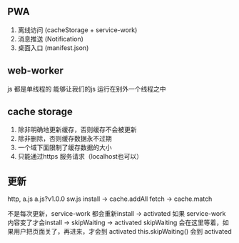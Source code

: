 ## PWA
1. 离线访问 (cacheStorage + service-work)
2. 消息推送 (Notification)
3. 桌面入口 (manifest.json)

## web-worker
js 都是单线程的
能够让我们的js 运行在别外一个线程之中

## cache storage
1. 除非明确地更新缓存，否则缓存不会被更新
2. 除非删除，否则缓存数据永不过期
3. 一个域下面限制了缓存数据的大小
4. 只能通过https 服务请求（localhost也可以）


## 更新
http, a.js a.js?v1.0.0
sw.js install -> cache.addAll
fetch -> cache.match

不是每次更新，service-work 都会重新install -> activated
如果 service-work 内容变了才会install -> skipWaiting -> activated
skipWaiting 会在这里等着，如果用户把页面关了，再进来，才会到 activated
this.skipWaiting() 会到 activated